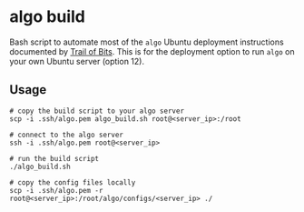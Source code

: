 # algo build

Bash script to automate most of the `algo` Ubuntu deployment instructions documented by [Trail of Bits](https://github.com/trailofbits/algo).  This is for the deployment option to run `algo` on your own Ubuntu server (option 12).

## Usage

```shell
# copy the build script to your algo server
scp -i .ssh/algo.pem algo_build.sh root@<server_ip>:/root

# connect to the algo server
ssh -i .ssh/algo.pem root@<server_ip>

# run the build script
./algo_build.sh

# copy the config files locally
scp -i .ssh/algo.pem -r root@<server_ip>:/root/algo/configs/<server_ip> ./
```
